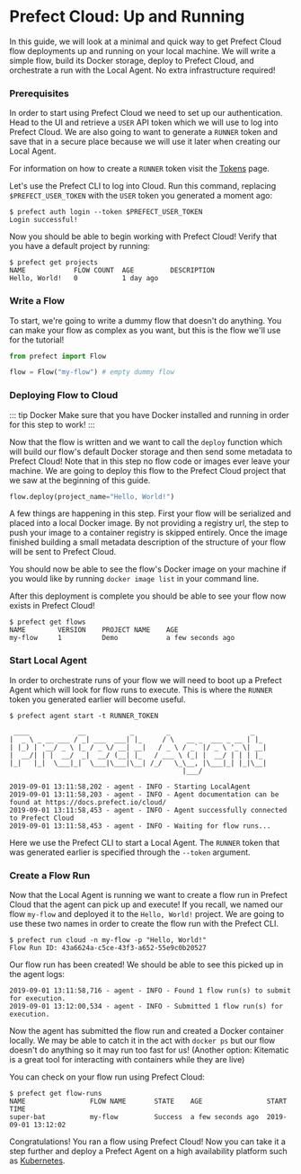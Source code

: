 # Prefect Cloud: Up and Running

In this guide, we will look at a minimal and quick way to get Prefect Cloud flow deployments up and running on your local machine. We will write a simple flow, build its Docker storage, deploy to Prefect Cloud, and orchestrate a run with the Local Agent. No extra infrastructure required!

### Prerequisites

In order to start using Prefect Cloud we need to set up our authentication. Head to the UI and retrieve a `USER` API token which we will use to log into Prefect Cloud. We are also going to want to generate a `RUNNER` token and save that in a secure place because we will use it later when creating our Local Agent. 

For information on how to create a `RUNNER` token visit the [Tokens](concepts/tokens.html) page.

Let's use the Prefect CLI to log into Cloud. Run this command, replacing `$PREFECT_USER_TOKEN` with the `USER` token you generated a moment ago:
```
$ prefect auth login --token $PREFECT_USER_TOKEN
Login successful!
```

Now you should be able to begin working with Prefect Cloud! Verify that you have a default project by running:
```
$ prefect get projects
NAME            FLOW COUNT  AGE         DESCRIPTION
Hello, World!   0           1 day ago
```

### Write a Flow

To start, we're going to write a dummy flow that doesn't do anything. You can make your flow as complex as you want, but this is the flow we'll use for the tutorial!

```python
from prefect import Flow

flow = Flow("my-flow") # empty dummy flow
```

### Deploying Flow to Cloud

::: tip Docker
Make sure that you have Docker installed and running in order for this step to work!
:::

Now that the flow is written and we want to call the `deploy` function which will build our flow's default Docker storage and then send some metadata to Prefect Cloud! Note that in this step no flow code or images ever leave your machine. We are going to deploy this flow to the Prefect Cloud project that we saw at the beginning of this guide.

```python
flow.deploy(project_name="Hello, World!")
```

A few things are happening in this step. First your flow will be serialized and placed into a local Docker image. By not providing a registry url, the step to push your image to a container registry is skipped entirely. Once the image finished building a small metadata description of the structure of your flow will be sent to Prefect Cloud.

You should now be able to see the flow's Docker image on your machine if you would like by running `docker image list` in your command line.

After this deployment is complete you should be able to see your flow now exists in Prefect Cloud!

```
$ prefect get flows
NAME        VERSION    PROJECT NAME    AGE
my-flow     1          Demo            a few seconds ago
```

### Start Local Agent

In order to orchestrate runs of your flow we will need to boot up a Prefect Agent which will look for flow runs to execute. This is where the `RUNNER` token you generated earlier will become useful.

```
$ prefect agent start -t RUNNER_TOKEN

 ____            __           _        _                    _
|  _ \ _ __ ___ / _| ___  ___| |_     / \   __ _  ___ _ __ | |_
| |_) | '__/ _ \ |_ / _ \/ __| __|   / _ \ / _` |/ _ \ '_ \| __|
|  __/| | |  __/  _|  __/ (__| |_   / ___ \ (_| |  __/ | | | |_
|_|   |_|  \___|_|  \___|\___|\__| /_/   \_\__, |\___|_| |_|\__|
                                           |___/

2019-09-01 13:11:58,202 - agent - INFO - Starting LocalAgent
2019-09-01 13:11:58,203 - agent - INFO - Agent documentation can be found at https://docs.prefect.io/cloud/
2019-09-01 13:11:58,453 - agent - INFO - Agent successfully connected to Prefect Cloud
2019-09-01 13:11:58,453 - agent - INFO - Waiting for flow runs...
```

Here we use the Prefect CLI to start a Local Agent. The `RUNNER` token that was generated earlier is specified through the `--token` argument.

### Create a Flow Run

Now that the Local Agent is running we want to create a flow run in Prefect Cloud that the agent can pick up and execute! If you recall, we named our flow `my-flow` and deployed it to the `Hello, World!` project. We are going to use these two names in order to create the flow run with the Prefect CLI.

```
$ prefect run cloud -n my-flow -p "Hello, World!"
Flow Run ID: 43a6624a-c5ce-43f3-a652-55e9c0b20527
```

Our flow run has been created! We should be able to see this picked up in the agent logs:
```
2019-09-01 13:11:58,716 - agent - INFO - Found 1 flow run(s) to submit for execution.
2019-09-01 13:12:00,534 - agent - INFO - Submitted 1 flow run(s) for execution.
```

Now the agent has submitted the flow run and created a Docker container locally. We may be able to catch it in the act with `docker ps` but our flow doesn't do anything so it may run too fast for us! (Another option: Kitematic is a great tool for interacting with containers while they are live)

You can check on your flow run using Prefect Cloud:
```
$ prefect get flow-runs
NAME                FLOW NAME       STATE    AGE                START TIME
super-bat           my-flow         Success  a few seconds ago  2019-09-01 13:12:02
```

Congratulations! You ran a flow using Prefect Cloud! Now you can take it a step further and deploy a Prefect Agent on a high availability platform such as [Kubernetes](agent/kubernetes.html).
